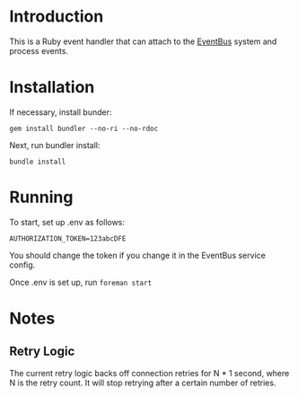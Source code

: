 # Introduction

This is a Ruby event handler that can attach to the [EventBus](https://github.com/aeden/eventbus) system and process events.

# Installation

If necessary, install bunder:

```
gem install bundler --no-ri --no-rdoc
```

Next, run bundler install:

```
bundle install
```

# Running

To start, set up .env as follows:

```
AUTHORIZATION_TOKEN=123abcDFE
```

You should change the token if you change it in the EventBus service config.

Once .env is set up, run `foreman start`

# Notes

## Retry Logic

The current retry logic backs off connection retries for N * 1 second, where N is the retry count. It will stop retrying after a certain number of retries.
